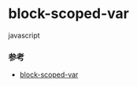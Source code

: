 # block-scoped-var

javascript

### 参考

- [block-scoped-var](https://eslint.org/docs/rules/block-scoped-var)
